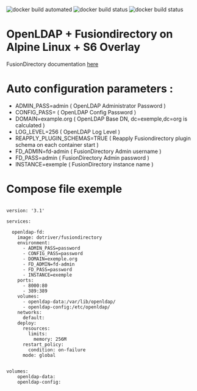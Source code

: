 ![docker build automated](https://img.shields.io/docker/cloud/automated/dotriver/fusiondirectory)
![docker build status](https://img.shields.io/docker/cloud/build/dotriver/fusiondirectory)
![docker build status](https://img.shields.io/docker/pulls/dotriver/fusiondirectory)

# OpenLDAP + Fusiondirectory on Alpine Linux + S6 Overlay

FusionDirectory documentation [here](https://www.fusiondirectory.org/documentation/)

# Auto configuration parameters :

- ADMIN_PASS=admin ( OpenLDAP Administrator Password )
- CONFIG_PASS= ( OpenLDAP Config Password )
- DOMAIN=example.org  ( OpenLDAP Base DN, dc=exemple,dc=org is calculated  )
- LOG_LEVEL=256   ( OpenLDAP Log Level )
- REAPPLY_PLUGIN_SCHEMAS=TRUE ( Reapply Fusiondirectory plugin schema on each container start )
- FD_ADMIN=fd-admin ( FusionDirectory Admin username )
- FD_PASS=admin ( FusionDirectory Admin password )
- INSTANCE=exemple ( FusionDirectory instance name )

# Compose file exemple

```

version: '3.1'

services:

  openldap-fd:
    image: dotriver/fusiondirectory
    environment:
      - ADMIN_PASS=password
      - CONFIG_PASS=password
      - DOMAIN=exemple.org
      - FD_ADMIN=fd-admin
      - FD_PASS=password
      - INSTANCE=exemple
    ports:
      - 8000:80
      - 389:389
    volumes:
      - openldap-data:/var/lib/openldap/
      - openldap-config:/etc/openldap/
    networks:
      default:
    deploy:
      resources:
        limits:
          memory: 256M
      restart_policy:
        condition: on-failure
      mode: global


volumes:
    openldap-data:
    openldap-config:

```